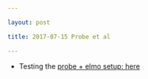 ```yaml
---

layout: post

title: 2017-07-15 Probe et al

---
```



-   Testing the [probe + elmo setup:
    here](/elmo/data20170715-ProbeTest.ipynb)

